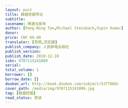 ```yaml
---
layout: post
title: 数据挖掘导论
subtitle: 
casename: 啤酒与尿布
author: [Pang-Ning Tan,Michael Steinbach,Vipin Kumar]
donor: 
price: CNY 69.00
translator: [范明,范宏建]
publish_company: 人民邮电出版社
publish_version: 
publish_date: 2010-12-10
isbn: 9787115241009
serial: 
total_volume: 1
borrower: []
borrow_date: []
douban_url: http://book.douban.com/subject/5377669/
cover_path: /media/img/9787115241009.jpg
tag: [数据挖掘]
read_status: 想读
---
```

